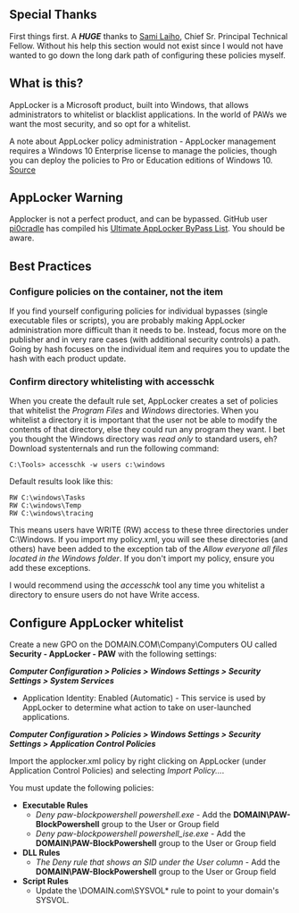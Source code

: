 ## Special Thanks
First things first.  A ***HUGE*** thanks to [Sami Laiho](http://blog.win-fu.com/), Chief Sr. Principal Technical Fellow.  Without his help this section would not exist since I would not have wanted to go down the long dark path of configuring these policies myself.  

## What is this?
AppLocker is a Microsoft product, built into Windows, that allows administrators to whitelist or blacklist applications.  In the world of PAWs we want the most security, and so opt for a whitelist.  

A note about AppLocker policy administration - AppLocker management requires a Windows 10 Enterprise license to manage the policies, though you can deploy the policies to Pro or Education editions of Windows 10. [Source](https://docs.microsoft.com/en-us/windows/device-security/applocker/requirements-to-use-applocker)

## AppLocker Warning
Applocker is not a perfect product, and can be bypassed.  GitHub user [pi0cradle](https://github.com/api0cradle/UltimateAppLockerByPassList/commits?author=api0cradle) has compiled his [Ultimate AppLocker ByPass List](https://github.com/api0cradle/UltimateAppLockerByPassList).  You should be aware.

## Best Practices

### Configure policies on the container, not the item
If you find yourself configuring policies for individual bypasses (single executable files or scripts), you are probably making AppLocker administration more difficult than it needs to be. Instead, focus more on the publisher and in very rare cases (with additional security controls) a path.  Going by hash focuses on the individual item and requires you to update the hash with each product update.

### Confirm directory whitelisting with accesschk
When you create the default rule set, AppLocker creates a set of policies that whitelist the *Program Files* and *Windows* directories.  When you whitelist a directory it is important that the user not be able to modify the contents of that directory, else they could run any program they want.  I bet you thought the Windows directory was *read only* to standard users, eh?  Download systenternals and run the following command:

```
C:\Tools> accesschk -w users c:\windows
```
 Default results look like this:

```
RW C:\windows\Tasks
RW C:\windows\Temp
RW C:\windows\tracing
```

This means users have WRITE (RW) access to these three directories under C:\Windows.  If you import my policy.xml, you will see these directories (and others) have been added to the exception tab of the *Allow everyone all files located in the Windows folder*. If you don't import my policy, ensure you add these exceptions.

I would recommend using the *accesschk* tool any time you whitelist a directory to ensure users do not have Write access.

## Configure AppLocker whitelist

Create a new GPO on the DOMAIN.COM\Company\Computers OU called **Security - AppLocker - PAW** with the following settings:

***Computer Configuration > Policies > Windows Settings > Security Settings > System Services***
* Application Identity: Enabled (Automatic) - This service is used by AppLocker to determine what action to take on user-launched applications.

***Computer Configuration > Policies > Windows Settings > Security Settings > Application Control Policies***

Import the applocker.xml policy by right clicking on AppLocker (under Application Control Policies) and selecting *Import Policy...*.

You must update the following policies:
* **Executable Rules**
	* *Deny paw-blockpowershell powershell.exe* - Add the **DOMAIN\PAW-BlockPowershell** group to the User or Group field
	* *Deny paw-blockpowershell powershell_ise.exe* - Add the **DOMAIN\PAW-BlockPowershell** group to the User or Group field
* **DLL Rules**
	* *The Deny rule that shows an SID under the *User* column* - Add the **DOMAIN\PAW-BlockPowershell** group to the User or Group field
* **Script Rules**
	* Update the \\DOMAIN.com\SYSVOL\* rule to point to your domain's SYSVOL.